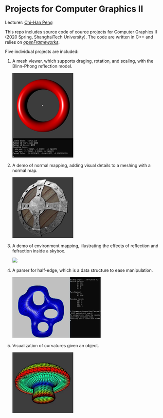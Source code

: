 # Projects for Computer Graphics II

Lecturer: [Chi-Han Peng](https://pengchihan.co/)

This repo includes source code of cource projects for Computer Graphics II (2020 Spring, ShanghaiTech University). The code are written in C++ and relies on [*openFrameworks*](https://openframeworks.cc/).

Five individual projects are included:

1. A mesh viewer, which supports draging, rotation, and scaling, with the Blinn-Phong reflection model.
   <div><img src="1_mesh_viewer/mesh_viewer.png" width="200px"> </img></div>

2. A demo of normal mapping, adding visual details to a meshing with a normal map.
   <div><img src="2_normal_mapping/normal_mapping.png" width="200px"> </img></div>

3. A demo of environment mapping, illustrating the effects of reflection and fefraction inside a skybox.
   <div><img src="3_environment_mapping/environment_mapping.png" width="400px"> </img></div>

4. A parser for half-edge, which is a data structure to ease manipulation.
   <div><img src="4_halfedge/halfedge.png" height="200px"> </img></div>

5. Visualization of curvatures given an object.
   <div><img src="5_curvature/curvature.png" width="200px"> </img></div>
